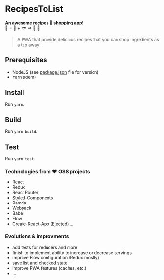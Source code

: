 # RecipesToList

**An awesome recipes :fork_and_knife: shopping app!**  
:sushi: = :rice: +  :fish: => :page_with_curl: :purse:
> A PWA that provide delicious recipes that you can shop ingredients as a tap away!

## Prerequisites

- NodeJS (see [package.json](./package.json) file for version)
- Yarn (idem)

## Install

Run `yarn`.

## Build

Run `yarn build`.

## Test

Run `yarn test`.

### Technologies from :heart: OSS projects

- React
- Redux
- React Router
- Styled-Components
- Ramda
- Webpack
- Babel
- Flow
- Create-React-App (Ejected)
...

### Evolutions & improvments

- add tests for reducers and more
- finish to implement ability to increase or decrease servings
- improve Flow configuration (Redux mostly)
- save list and checked state
- improve PWA features (caches, etc.)
- ...
